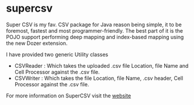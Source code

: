 supercsv
=====================================
Super CSV is my fav. CSV package for Java reason being simple, it to be foremost, fastest and most programmer-friendly. The best part of it is the POJO support performing deep mapping and index-based mapping using the new Dozer extension. 

I have provided two generic Utility classes 
- CSVReader : Which takes the uploaded .csv file Location, file Name and Cell Processor against the .csv file.
- CSVWriter : Which takes the file Location, file Name, .csv header, Cell Processor against the .csv file. 

For more information on SuperCSV visit the [website](https://super-csv.github.io/super-csv/index.html)
